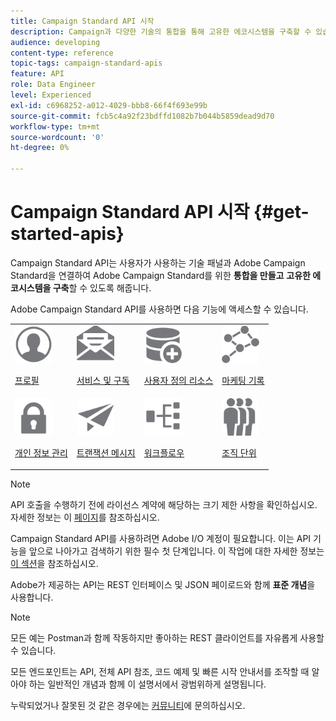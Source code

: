 ```yaml
---
title: Campaign Standard API 시작
description: Campaign과 다양한 기술의 통합을 통해 고유한 에코시스템을 구축할 수 있습니다.
audience: developing
content-type: reference
topic-tags: campaign-standard-apis
feature: API
role: Data Engineer
level: Experienced
exl-id: c6968252-a012-4029-bbb8-66f4f693e99b
source-git-commit: fcb5c4a92f23bdffd1082b7b044b5859dead9d70
workflow-type: tm+mt
source-wordcount: '0'
ht-degree: 0%

---
```


# Campaign Standard API 시작 {#get-started-apis}

Campaign Standard API는 사용자가 사용하는 기술 패널과 Adobe Campaign Standard을 연결하여 Adobe Campaign Standard를 위한 **통합을 만들고** **고유한 에코시스템을 구축**&#x200B;할 수 있도록 해줍니다.

Adobe Campaign Standard API를 사용하면 다음 기능에 액세스할 수 있습니다.

<table><tr>
 <td valign="top"><a href="../../api/using/retrieving-profiles.md"><img width="60px" alt="조건" src="assets/icon_profile.svg"/></a><p><a href="../../api/using/retrieving-profiles.md">프로필</a></p></td>
<td valign="top"><a href="../../api/using/creating-a-service.md"><img width="60px" alt="조건" src="assets/icon_services.svg"/></a><p><a href="../../api/using/creating-a-service.md">서비스 및 구독</a></p></td>
<td valign="top"><a href="../../api/using/interacting-with-custom-resources.md"><img width="60px" alt="조건" src="assets/icon_customresources.svg"/></a><p><a href="../../api/using/interacting-with-custom-resources.md">사용자 정의 리소스</a></p></td>
<td valign="top"><a href="../../api/using/interacting-with-marketing-history.md"><img width="60px" alt="조건" src="assets/icon_marketinghistory.svg"/></a><p><a href="../../api/using/interacting-with-marketing-history.md">마케팅 기록</a></p></td>
</tr>
<tr>
<td valign="top"><a href="../../api/using/creating-a-privacy-request.md"><img width="60px" alt="조건" src="assets/icon_privacy.svg"/></a><p><a href="../../api/using/creating-a-privacy-request.md">개인 정보 관리</a></p></td>
<td valign="top"><a href="../../api/using/managing-transactional-messages.md"><img width="60px" alt="조건" src="assets/icon_transactionalmessage.svg"/></a><p><a href="../../api/using/managing-transactional-messages.md">트랜잭션 메시지 </a></p></td>
<td valign="top"><a href="../../api/using/controlling-a-workflow.md"><img width="60px" alt="조건" src="assets/icon_workflows.svg"/></a><p><a href="../../api/using/controlling-a-workflow.md">워크플로우</a></p></td>
<td valign="top"><a href="../../api/using/retrieving-an-organizational-unit.md"><img width="60px" alt="조건" src="assets/icon_units.svg"/></a><p><a href="../../api/using/retrieving-an-organizational-unit.md">조직 단위</a></p></td>
</tr></table>

>[!NOTE]
>
>API 호출을 수행하기 전에 라이선스 계약에 해당하는 크기 제한 사항을 확인하십시오. 자세한 정보는 이 [페이지](https://helpx.adobe.com/kr/legal/product-descriptions/campaign-standard.html#ITInfrastructureResourcesbyActiveProfilesTiers)를 참조하십시오.

Campaign Standard API를 사용하려면 Adobe I/O 계정이 필요합니다. 이는 API 기능을 앞으로 나아가고 검색하기 위한 필수 첫 단계입니다.
이 작업에 대한 자세한 정보는 [이 섹션](../../api/using/setting-up-api-access.md)을 참조하십시오.

Adobe가 제공하는 API는 REST 인터페이스 및 JSON 페이로드와 함께 **표준 개념**&#x200B;을 사용합니다.

>[!NOTE]
>
>모든 예는 Postman과 함께 작동하지만 좋아하는 REST 클라이언트를 자유롭게 사용할 수 있습니다.

모든 엔드포인트는 API, 전체 API 참조, 코드 예제 및 빠른 시작 안내서를 조작할 때 알아야 하는 일반적인 개념과 함께 이 설명서에서 광범위하게 설명됩니다.

누락되었거나 잘못된 것 같은 경우에는 [커뮤니티](https://experienceleaguecommunities.adobe.com/t5/adobe-campaign-standard/ct-p/adobe-campaign-standard-community)에 문의하십시오.
